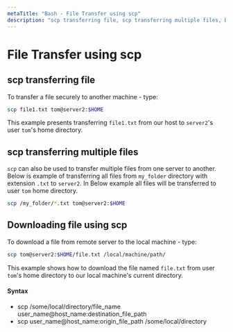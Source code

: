 ```yaml
---
metaTitle: "Bash - File Transfer using scp"
description: "scp transferring file, scp transferring multiple files, Downloading file using scp"
---
```


# File Transfer using scp



## scp transferring file


To transfer a file securely to another machine - type:

```bash
scp file1.txt tom@server2:$HOME

```

This example presents transferring `file1.txt` from our host to `server2`'s user `tom`'s home directory.



## scp transferring multiple files


`scp` can also be used to transfer multiple files from one server to another. Below is example of transferring all files from `my_folder` directory with extension `.txt` to `server2`. In Below example all files will be transferred to user `tom` home directory.

```bash
scp /my_folder/*.txt tom@server2:$HOME

```



## Downloading file using scp


To download a file from remote server to the local machine - type:

```bash
scp tom@server2:$HOME/file.txt /local/machine/path/

```

This example shows how to download the file named `file.txt` from user `tom`'s home directory to our local machine's current directory.



#### Syntax


- scp /some/local/directory/file_name user_name@host_name:destination_file_path
- scp user_name@host_name:origin_file_path /some/local/directory

